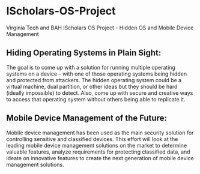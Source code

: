 # IScholars-OS-Project
Virginia Tech and BAH IScholars OS Project - Hidden OS and Mobile Device Management

## Hiding Operating Systems in Plain Sight: 
The goal is to come up with a solution for running multiple operating systems on a device – with one of those operating systems being hidden and protected from attackers.  The hidden operating system could be a virtual machine, dual partition, or other ideas but they should be hard (ideally impossible) to detect.  Also, come up with secure and creative ways to access that operating system without others being able to replicate it.

## Mobile Device Management of the Future: 
Mobile device management has been used as the main security solution for controlling sensitive and classified devices.  This effort will look at the leading mobile device management solutions on the market to determine valuable features, analyze requirements for protecting classified data, and ideate on innovative features to create the next generation of mobile device management solutions.
